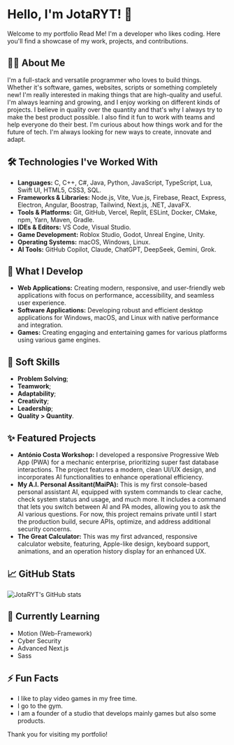 # Hello, I'm JotaRYT! 👋

Welcome to my portfolio Read Me! I'm a developer who likes coding. Here you'll find a showcase of my work, projects, and contributions.

## 👨‍💻 About Me

I'm a full-stack and versatile programmer who loves to build things. Whether it's software, games, websites, scripts or something completely new! I'm really interested in making things that are high-quality and useful. I'm always learning and growing, and I enjoy working on different kinds of projects. I believe in quality over the quantity and that's why I always try to make the best product possible. I also find it fun to work with teams and help everyone do their best. I'm curious about how things work and for the future of tech. I'm always looking for new ways to create, innovate and adapt.

## 🛠 Technologies I've Worked With

- **Languages:** C, C++, C#, Java, Python, JavaScript, TypeScript, Lua, Swift UI, HTML5, CSS3, SQL.
- **Frameworks & Libraries:** Node.js, Vite, Vue.js, Firebase, React, Express, Electron, Angular, Boostrap, Tailwind, Next.js, .NET, JavaFX.
- **Tools & Platforms:** Git, GitHub, Vercel, Replit, ESLint, Docker, CMake, npm, Yarn, Maven, Gradle.
- **IDEs & Editors:** VS Code, Visual Studio.
- **Game Development:** Roblox Studio, Godot, Unreal Engine, Unity.
- **Operating Systems:** macOS, Windows, Linux.
- **AI Tools:** GitHub Copilot, Claude, ChatGPT, DeepSeek, Gemini, Grok.

## 🚀 What I Develop

- **Web Applications:** Creating modern, responsive, and user-friendly web applications with focus on performance, accessibility, and seamless user experience.
- **Software Applications:** Developing robust and efficient desktop applications for Windows, macOS, and Linux with native performance and integration.
- **Games:** Creating engaging and entertaining games for various platforms using various game engines.

## 🔨 Soft Skills

- **Problem Solving**;
- **Teamwork**;
- **Adaptability**;
- **Creativity**;
- **Leadership**;
- **Quality > Quantity**.

## ✨ Featured Projects

- **António Costa Workshop:** I developed a responsive Progressive Web App (PWA) for a mechanic enterprise, prioritizing super fast database interactions. The project features a modern, clean UI/UX design, and incorporates AI functionalities to enhance operational efficiency.
- **My A.I. Personal Assitant(MaiPA):** This is my first console-based personal assistant AI, equipped with system commands to clear cache, check system status and usage, and much more. It includes a command that lets you switch between AI and PA modes, allowing you to ask the AI various questions. For now, this project remains private until I start the production build, secure APIs, optimize, and address additional security concerns.
- **The Great Calculator:** This was my first advanced, responsive calculator website, featuring, Apple-like design, keyboard support, animations, and an operation history display for an enhanced UX.

## 📈 GitHub Stats

![JotaRYT's GitHub stats](https://github-readme-stats.vercel.app/api?username=BleckWolf25&show_icons=true&theme=radical)

## 🌱 Currently Learning

- Motion (Web-Framework)
- Cyber Security
- Advanced Next.js
- Sass

## ⚡ Fun Facts

- I like to play video games in my free time.
- I go to the gym.
- I am a founder of a studio that develops mainly games but also some products.

Thank you for visiting my portfolio!
